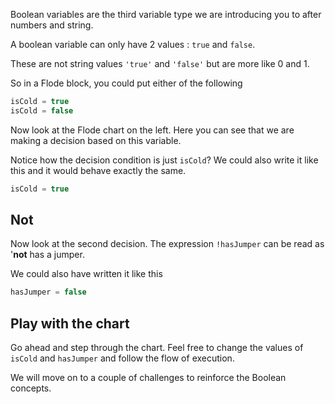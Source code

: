 Boolean variables are the third variable type we are introducing you to after numbers and string.

A boolean variable can only have 2 values : `true` and `false`. 

These are not string values `'true'` and `'false'` but are more like 0 and 1. 

So in a Flode block, you could put either of the following

```javascript
isCold = true
isCold = false
```

Now look at the Flode chart on the left. Here you can see that we are making a decision based on this variable.

Notice how the decision condition is just `isCold`? We could also write it like this and it would behave exactly the same.

```javascript
isCold = true
```

## Not
Now look at the second decision. The expression `!hasJumper` can be read as '**not** has a jumper. 

We could also have written it like this

```javascript
hasJumper = false
```

## Play with the chart
Go ahead and step through the chart. Feel free to change the values of `isCold` and `hasJumper` and follow the flow of execution.

We will move on to a couple of challenges to reinforce the Boolean concepts.
